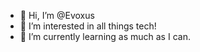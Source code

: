 - 👋 Hi, I’m @Evoxus
- 👀 I’m interested in all things tech!
- 🌱 I’m currently learning as much as I can.

<!---
Evoxus/Evoxus is a ✨ special ✨ repository because its `README.md` (this file) appears on your GitHub profile.
You can click the Preview link to take a look at your changes.
--->
